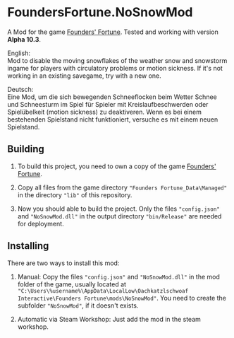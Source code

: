 # FoundersFortune.NoSnowMod

A Mod for the game [Founders' Fortune](https://foundersfortune.com/). Tested and working with version **Alpha 10.3**.

English:  
Mod to disable the moving snowflakes of the weather snow and snowstorm ingame for players with circulatory problems or motion sickness. If it's not working in an existing savegame, try with a new one.

Deutsch:  
Eine Mod, um die sich bewegenden Schneeflocken beim Wetter Schnee und Schneesturm im Spiel für Spieler mit Kreislaufbeschwerden oder Spielübelkeit (motion sickness) zu deaktiveren. Wenn es bei einem bestehenden Spielstand nicht funktioniert, versuche es mit einem neuen Spielstand.

## Building

1. To build this project, you need to own a copy of the game [Founders' Fortune](https://foundersfortune.com/).

2. Copy all files from the game directory `"Founders Fortune_Data\Managed"` in the directory `"lib"` of this repository.

3. Now you should able to build the project. Only the files `"config.json"` and `"NoSnowMod.dll"` in the output directory `"bin/Release"` are needed for deployment.

## Installing

There are two ways to install this mod:

1. Manual: Copy the files `"config.json"` and `"NoSnowMod.dll"` in the mod folder of the game, usually located at `"C:\Users\%username%\AppData\LocalLow\Oachkatzlschwoaf Interactive\Founders Fortune\mods\NoSnowMod"`. You need to create the subfolder `"NoSnowMod"`, if it doesn't exists.

2. Automatic via Steam Workshop: Just add the mod in the steam workshop.
